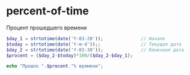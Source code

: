 # percent-of-time

Процент прошедшего времени

```php
$day_1 = strtotime(date('Y-03-20'));              // Начало
$today = strtotime(date('Y-m-d'));;               // Текущая дата
$day_2 = strtotime(date('Y-03-30'));              // Конечная дата  
$procent = ($day_2-$today)*100/($day_2-$day_1);

echo "Прошло ".$procent."% времени";
```
